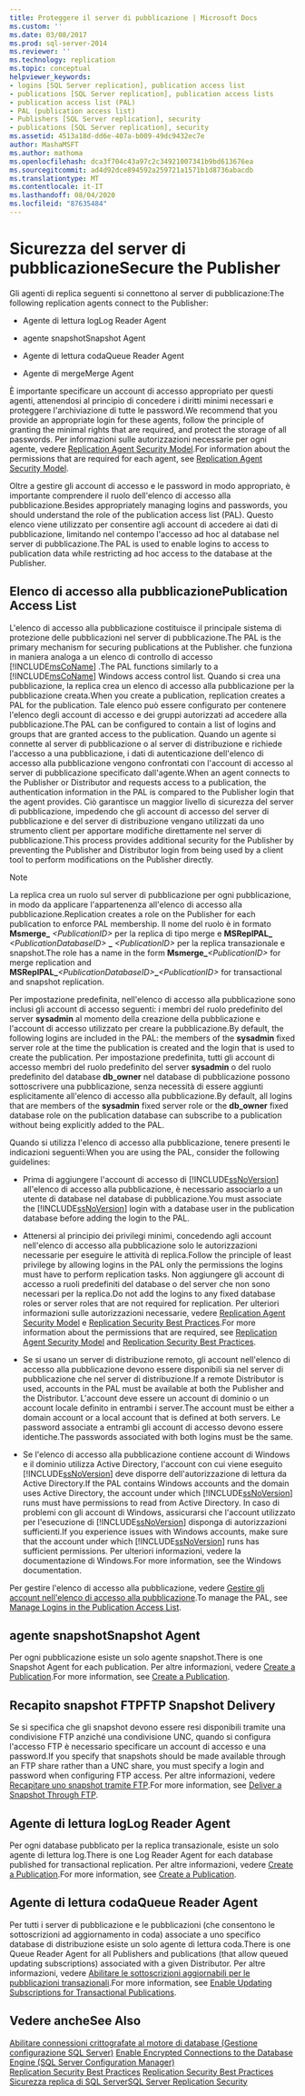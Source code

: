 ```yaml
---
title: Proteggere il server di pubblicazione | Microsoft Docs
ms.custom: ''
ms.date: 03/08/2017
ms.prod: sql-server-2014
ms.reviewer: ''
ms.technology: replication
ms.topic: conceptual
helpviewer_keywords:
- logins [SQL Server replication], publication access list
- publications [SQL Server replication], publication access lists
- publication access list (PAL)
- PAL (publication access list)
- Publishers [SQL Server replication], security
- publications [SQL Server replication], security
ms.assetid: 4513a18d-dd6e-407a-b009-49dc9432ec7e
author: MashaMSFT
ms.author: mathoma
ms.openlocfilehash: dca3f704c43a97c2c34921007341b9bd613676ea
ms.sourcegitcommit: ad4d92dce894592a259721a1571b1d8736abacdb
ms.translationtype: MT
ms.contentlocale: it-IT
ms.lasthandoff: 08/04/2020
ms.locfileid: "87635484"
---
```

# <a name="secure-the-publisher"></a><span data-ttu-id="b01a3-102">Sicurezza del server di pubblicazione</span><span class="sxs-lookup"><span data-stu-id="b01a3-102">Secure the Publisher</span></span>
  <span data-ttu-id="b01a3-103">Gli agenti di replica seguenti si connettono al server di pubblicazione:</span><span class="sxs-lookup"><span data-stu-id="b01a3-103">The following replication agents connect to the Publisher:</span></span>  
  
-   <span data-ttu-id="b01a3-104">Agente di lettura log</span><span class="sxs-lookup"><span data-stu-id="b01a3-104">Log Reader Agent</span></span>  
  
-   <span data-ttu-id="b01a3-105">agente snapshot</span><span class="sxs-lookup"><span data-stu-id="b01a3-105">Snapshot Agent</span></span>  
  
-   <span data-ttu-id="b01a3-106">Agente di lettura coda</span><span class="sxs-lookup"><span data-stu-id="b01a3-106">Queue Reader Agent</span></span>  
  
-   <span data-ttu-id="b01a3-107">Agente di merge</span><span class="sxs-lookup"><span data-stu-id="b01a3-107">Merge Agent</span></span>  
  
 <span data-ttu-id="b01a3-108">È importante specificare un account di accesso appropriato per questi agenti, attenendosi al principio di concedere i diritti minimi necessari e proteggere l'archiviazione di tutte le password.</span><span class="sxs-lookup"><span data-stu-id="b01a3-108">We recommend that you provide an appropriate login for these agents, follow the principle of granting the minimal rights that are required, and protect the storage of all passwords.</span></span> <span data-ttu-id="b01a3-109">Per informazioni sulle autorizzazioni necessarie per ogni agente, vedere [Replication Agent Security Model](replication-agent-security-model.md).</span><span class="sxs-lookup"><span data-stu-id="b01a3-109">For information about the permissions that are required for each agent, see [Replication Agent Security Model](replication-agent-security-model.md).</span></span>  
  
 <span data-ttu-id="b01a3-110">Oltre a gestire gli account di accesso e le password in modo appropriato, è importante comprendere il ruolo dell'elenco di accesso alla pubblicazione.</span><span class="sxs-lookup"><span data-stu-id="b01a3-110">Besides appropriately managing logins and passwords, you should understand the role of the publication access list (PAL).</span></span> <span data-ttu-id="b01a3-111">Questo elenco viene utilizzato per consentire agli account di accedere ai dati di pubblicazione, limitando nel contempo l'accesso ad hoc al database nel server di pubblicazione.</span><span class="sxs-lookup"><span data-stu-id="b01a3-111">The PAL is used to enable logins to access to publication data while restricting ad hoc access to the database at the Publisher.</span></span>  
  
## <a name="publication-access-list"></a><span data-ttu-id="b01a3-112">Elenco di accesso alla pubblicazione</span><span class="sxs-lookup"><span data-stu-id="b01a3-112">Publication Access List</span></span>  
 <span data-ttu-id="b01a3-113">L'elenco di accesso alla pubblicazione costituisce il principale sistema di protezione delle pubblicazioni nel server di pubblicazione.</span><span class="sxs-lookup"><span data-stu-id="b01a3-113">The PAL is the primary mechanism for securing publications at the Publisher.</span></span> <span data-ttu-id="b01a3-114">che funziona in maniera analoga a un elenco di controllo di accesso [!INCLUDE[msCoName](../../../includes/msconame-md.md)] .</span><span class="sxs-lookup"><span data-stu-id="b01a3-114">The PAL functions similarly to a [!INCLUDE[msCoName](../../../includes/msconame-md.md)] Windows access control list.</span></span> <span data-ttu-id="b01a3-115">Quando si crea una pubblicazione, la replica crea un elenco di accesso alla pubblicazione per la pubblicazione creata.</span><span class="sxs-lookup"><span data-stu-id="b01a3-115">When you create a publication, replication creates a PAL for the publication.</span></span> <span data-ttu-id="b01a3-116">Tale elenco può essere configurato per contenere l'elenco degli account di accesso e dei gruppi autorizzati ad accedere alla pubblicazione.</span><span class="sxs-lookup"><span data-stu-id="b01a3-116">The PAL can be configured to contain a list of logins and groups that are granted access to the publication.</span></span> <span data-ttu-id="b01a3-117">Quando un agente si connette al server di pubblicazione o al server di distribuzione e richiede l'accesso a una pubblicazione, i dati di autenticazione dell'elenco di accesso alla pubblicazione vengono confrontati con l'account di accesso al server di pubblicazione specificato dall'agente.</span><span class="sxs-lookup"><span data-stu-id="b01a3-117">When an agent connects to the Publisher or Distributor and requests access to a publication, the authentication information in the PAL is compared to the Publisher login that the agent provides.</span></span> <span data-ttu-id="b01a3-118">Ciò garantisce un maggior livello di sicurezza del server di pubblicazione, impedendo che gli account di accesso del server di pubblicazione e del server di distribuzione vengano utilizzati da uno strumento client per apportare modifiche direttamente nel server di pubblicazione.</span><span class="sxs-lookup"><span data-stu-id="b01a3-118">This process provides additional security for the Publisher by preventing the Publisher and Distributor login from being used by a client tool to perform modifications on the Publisher directly.</span></span>  
  
> [!NOTE]  
>  <span data-ttu-id="b01a3-119">La replica crea un ruolo sul server di pubblicazione per ogni pubblicazione, in modo da applicare l'appartenenza all'elenco di accesso alla pubblicazione.</span><span class="sxs-lookup"><span data-stu-id="b01a3-119">Replication creates a role on the Publisher for each publication to enforce PAL membership.</span></span> <span data-ttu-id="b01a3-120">Il nome del ruolo è in formato **Msmerge_** _\<PublicationID>_ per la replica di tipo merge e **MSReplPAL_** _\<PublicationDatabaseID>_ **_** _\<PublicationID>_ per la replica transazionale e snapshot.</span><span class="sxs-lookup"><span data-stu-id="b01a3-120">The role has a name in the form **Msmerge_**_\<PublicationID>_ for merge replication and **MSReplPAL_**_\<PublicationDatabaseID>_**_**_\<PublicationID>_ for transactional and snapshot replication.</span></span>  
  
 <span data-ttu-id="b01a3-121">Per impostazione predefinita, nell'elenco di accesso alla pubblicazione sono inclusi gli account di accesso seguenti: i membri del ruolo predefinito del server **sysadmin** al momento della creazione della pubblicazione e l'account di accesso utilizzato per creare la pubblicazione.</span><span class="sxs-lookup"><span data-stu-id="b01a3-121">By default, the following logins are included in the PAL: the members of the **sysadmin** fixed server role at the time the publication is created and the login that is used to create the publication.</span></span> <span data-ttu-id="b01a3-122">Per impostazione predefinita, tutti gli account di accesso membri del ruolo predefinito del server **sysadmin** o del ruolo predefinito del database **db_owner** nel database di pubblicazione possono sottoscrivere una pubblicazione, senza necessità di essere aggiunti esplicitamente all'elenco di accesso alla pubblicazione.</span><span class="sxs-lookup"><span data-stu-id="b01a3-122">By default, all logins that are members of the **sysadmin** fixed server role or the **db_owner** fixed database role on the publication database can subscribe to a publication without being explicitly added to the PAL.</span></span>  
  
 <span data-ttu-id="b01a3-123">Quando si utilizza l'elenco di accesso alla pubblicazione, tenere presenti le indicazioni seguenti:</span><span class="sxs-lookup"><span data-stu-id="b01a3-123">When you are using the PAL, consider the following guidelines:</span></span>  
  
-   <span data-ttu-id="b01a3-124">Prima di aggiungere l'account di accesso di [!INCLUDE[ssNoVersion](../../../includes/ssnoversion-md.md)] all'elenco di accesso alla pubblicazione, è necessario associarlo a un utente di database nel database di pubblicazione.</span><span class="sxs-lookup"><span data-stu-id="b01a3-124">You must associate the [!INCLUDE[ssNoVersion](../../../includes/ssnoversion-md.md)] login with a database user in the publication database before adding the login to the PAL.</span></span>  
  
-   <span data-ttu-id="b01a3-125">Attenersi al principio dei privilegi minimi, concedendo agli account nell'elenco di accesso alla pubblicazione solo le autorizzazioni necessarie per eseguire le attività di replica.</span><span class="sxs-lookup"><span data-stu-id="b01a3-125">Follow the principle of least privilege by allowing logins in the PAL only the permissions the logins must have to perform replication tasks.</span></span> <span data-ttu-id="b01a3-126">Non aggiungere gli account di accesso a ruoli predefiniti del database o del server che non sono necessari per la replica.</span><span class="sxs-lookup"><span data-stu-id="b01a3-126">Do not add the logins to any fixed database roles or server roles that are not required for replication.</span></span> <span data-ttu-id="b01a3-127">Per ulteriori informazioni sulle autorizzazioni necessarie, vedere [Replication Agent Security Model](replication-agent-security-model.md) e [Replication Security Best Practices](replication-security-best-practices.md).</span><span class="sxs-lookup"><span data-stu-id="b01a3-127">For more information about the permissions that are required, see [Replication Agent Security Model](replication-agent-security-model.md) and [Replication Security Best Practices](replication-security-best-practices.md).</span></span>  
  
-   <span data-ttu-id="b01a3-128">Se si usano un server di distribuzione remoto, gli account nell'elenco di accesso alla pubblicazione devono essere disponibili sia nel server di pubblicazione che nel server di distribuzione.</span><span class="sxs-lookup"><span data-stu-id="b01a3-128">If a remote Distributor is used, accounts in the PAL must be available at both the Publisher and the Distributor.</span></span> <span data-ttu-id="b01a3-129">L'account deve essere un account di dominio o un account locale definito in entrambi i server.</span><span class="sxs-lookup"><span data-stu-id="b01a3-129">The account must be either a domain account or a local account that is defined at both servers.</span></span> <span data-ttu-id="b01a3-130">Le password associate a entrambi gli account di accesso devono essere identiche.</span><span class="sxs-lookup"><span data-stu-id="b01a3-130">The passwords associated with both logins must be the same.</span></span>  
  
-   <span data-ttu-id="b01a3-131">Se l'elenco di accesso alla pubblicazione contiene account di Windows e il dominio utilizza Active Directory, l'account con cui viene eseguito [!INCLUDE[ssNoVersion](../../../includes/ssnoversion-md.md)] deve disporre dell'autorizzazione di lettura da Active Directory.</span><span class="sxs-lookup"><span data-stu-id="b01a3-131">If the PAL contains Windows accounts and the domain uses Active Directory, the account under which [!INCLUDE[ssNoVersion](../../../includes/ssnoversion-md.md)] runs must have permissions to read from Active Directory.</span></span> <span data-ttu-id="b01a3-132">In caso di problemi con gli account di Windows, assicurarsi che l'account utilizzato per l'esecuzione di [!INCLUDE[ssNoVersion](../../../includes/ssnoversion-md.md)] disponga di autorizzazioni sufficienti.</span><span class="sxs-lookup"><span data-stu-id="b01a3-132">If you experience issues with Windows accounts, make sure that the account under which [!INCLUDE[ssNoVersion](../../../includes/ssnoversion-md.md)] runs has sufficient permissions.</span></span> <span data-ttu-id="b01a3-133">Per ulteriori informazioni, vedere la documentazione di Windows.</span><span class="sxs-lookup"><span data-stu-id="b01a3-133">For more information, see the Windows documentation.</span></span>  
  
 <span data-ttu-id="b01a3-134">Per gestire l'elenco di accesso alla pubblicazione, vedere [Gestire gli account nell'elenco di accesso alla pubblicazione](manage-logins-in-the-publication-access-list.md).</span><span class="sxs-lookup"><span data-stu-id="b01a3-134">To manage the PAL, see [Manage Logins in the Publication Access List](manage-logins-in-the-publication-access-list.md).</span></span>  
  
## <a name="snapshot-agent"></a><span data-ttu-id="b01a3-135">agente snapshot</span><span class="sxs-lookup"><span data-stu-id="b01a3-135">Snapshot Agent</span></span>  
 <span data-ttu-id="b01a3-136">Per ogni pubblicazione esiste un solo agente snapshot.</span><span class="sxs-lookup"><span data-stu-id="b01a3-136">There is one Snapshot Agent for each publication.</span></span> <span data-ttu-id="b01a3-137">Per altre informazioni, vedere [Create a Publication](../publish/create-a-publication.md).</span><span class="sxs-lookup"><span data-stu-id="b01a3-137">For more information, see [Create a Publication](../publish/create-a-publication.md).</span></span>  
  
## <a name="ftp-snapshot-delivery"></a><span data-ttu-id="b01a3-138">Recapito snapshot FTP</span><span class="sxs-lookup"><span data-stu-id="b01a3-138">FTP Snapshot Delivery</span></span>  
 <span data-ttu-id="b01a3-139">Se si specifica che gli snapshot devono essere resi disponibili tramite una condivisione FTP anziché una condivisione UNC, quando si configura l'accesso FTP è necessario specificare un account di accesso e una password.</span><span class="sxs-lookup"><span data-stu-id="b01a3-139">If you specify that snapshots should be made available through an FTP share rather than a UNC share, you must specify a login and password when configuring FTP access.</span></span> <span data-ttu-id="b01a3-140">Per altre informazioni, vedere [Recapitare uno snapshot tramite FTP](../publish/deliver-a-snapshot-through-ftp.md).</span><span class="sxs-lookup"><span data-stu-id="b01a3-140">For more information, see [Deliver a Snapshot Through FTP](../publish/deliver-a-snapshot-through-ftp.md).</span></span>  
  
## <a name="log-reader-agent"></a><span data-ttu-id="b01a3-141">Agente di lettura log</span><span class="sxs-lookup"><span data-stu-id="b01a3-141">Log Reader Agent</span></span>  
 <span data-ttu-id="b01a3-142">Per ogni database pubblicato per la replica transazionale, esiste un solo agente di lettura log.</span><span class="sxs-lookup"><span data-stu-id="b01a3-142">There is one Log Reader Agent for each database published for transactional replication.</span></span> <span data-ttu-id="b01a3-143">Per altre informazioni, vedere [Create a Publication](../publish/create-a-publication.md).</span><span class="sxs-lookup"><span data-stu-id="b01a3-143">For more information, see [Create a Publication](../publish/create-a-publication.md).</span></span>  
  
## <a name="queue-reader-agent"></a><span data-ttu-id="b01a3-144">Agente di lettura coda</span><span class="sxs-lookup"><span data-stu-id="b01a3-144">Queue Reader Agent</span></span>  
 <span data-ttu-id="b01a3-145">Per tutti i server di pubblicazione e le pubblicazioni (che consentono le sottoscrizioni ad aggiornamento in coda) associate a uno specifico database di distribuzione esiste un solo agente di lettura coda.</span><span class="sxs-lookup"><span data-stu-id="b01a3-145">There is one Queue Reader Agent for all Publishers and publications (that allow queued updating subscriptions) associated with a given Distributor.</span></span> <span data-ttu-id="b01a3-146">Per altre informazioni, vedere [Abilitare le sottoscrizioni aggiornabili per le pubblicazioni transazionali](../publish/enable-updating-subscriptions-for-transactional-publications.md).</span><span class="sxs-lookup"><span data-stu-id="b01a3-146">For more information, see [Enable Updating Subscriptions for Transactional Publications](../publish/enable-updating-subscriptions-for-transactional-publications.md).</span></span>  
  
## <a name="see-also"></a><span data-ttu-id="b01a3-147">Vedere anche</span><span class="sxs-lookup"><span data-stu-id="b01a3-147">See Also</span></span>  
 <span data-ttu-id="b01a3-148">[Abilitare connessioni crittografate al motore di database &#40;Gestione configurazione SQL Server&#41;](../../../database-engine/configure-windows/enable-encrypted-connections-to-the-database-engine.md) </span><span class="sxs-lookup"><span data-stu-id="b01a3-148">[Enable Encrypted Connections to the Database Engine &#40;SQL Server Configuration Manager&#41;](../../../database-engine/configure-windows/enable-encrypted-connections-to-the-database-engine.md) </span></span>  
 <span data-ttu-id="b01a3-149">[Replication Security Best Practices](replication-security-best-practices.md) </span><span class="sxs-lookup"><span data-stu-id="b01a3-149">[Replication Security Best Practices](replication-security-best-practices.md) </span></span>  
 [<span data-ttu-id="b01a3-150">Sicurezza replica di SQL Server</span><span class="sxs-lookup"><span data-stu-id="b01a3-150">SQL Server Replication Security</span></span>](view-and-modify-replication-security-settings.md)  
  
  
